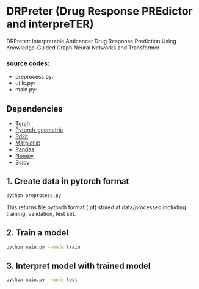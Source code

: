 # DRPreter (Drug Response PREdictor and interpreTER)
DRPreter: Interpretable Anticancer Drug Response Prediction Using Knowledge-Guided Graph Neural Networks and Transformer


###  source codes:
+ preprocess.py:
+ utils.py:
+ main.py:


## Dependencies
+ [Torch](https://pytorch.org/)
+ [Pytorch_geometric](https://github.com/rusty1s/pytorch_geometric)
+ [Rdkit](https://www.rdkit.org/)
+ [Matplotlib](https://matplotlib.org/)
+ [Pandas](https://pandas.pydata.org/)
+ [Numpy](https://numpy.org/)
+ [Scipy](https://docs.scipy.org/doc/)


## 1. Create data in pytorch format
```sh
python preprocess.py
```


This returns file pytorch format (.pt) stored at data/processed including training, validation, test set.

## 2. Train a model
```sh
python main.py --mode train
```


## 3. Interpret model with trained model
```sh
python main.py --mode test
```
